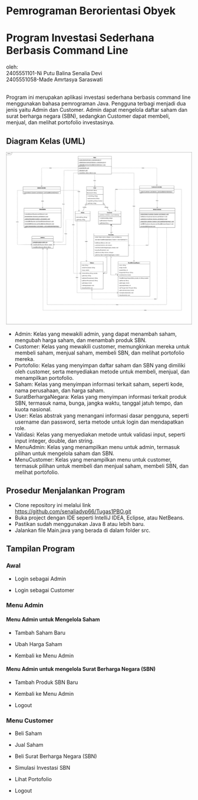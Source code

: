 # Pemrograman Berorientasi Obyek
# Program Investasi Sederhana Berbasis Command Line

oleh:  
2405551101-Ni Putu Balina Senalia Devi  
2405551058-Made Amrtasya Saraswati<br><br>

Program ini merupakan aplikasi investasi sederhana berbasis command line menggunakan bahasa pemrograman Java.
Pengguna terbagi menjadi dua jenis yaitu Admin dan Customer. Admin dapat mengelola daftar saham dan surat berharga negara (SBN), sedangkan Customer dapat membeli, menjual, dan melihat portofolio investasinya.

## Diagram Kelas (UML)

![UML Diagram](./uml.png)
- Admin: Kelas yang mewakili admin, yang dapat menambah saham, mengubah harga saham, dan menambah produk SBN.  
- Customer: Kelas yang mewakili customer, memungkinkan mereka untuk membeli saham, menjual saham, membeli SBN, dan melihat portofolio mereka.
- Portofolio: Kelas yang menyimpan daftar saham dan SBN yang dimiliki oleh customer, serta menyediakan metode untuk membeli, menjual, dan menampilkan portofolio.
- Saham: Kelas yang menyimpan informasi terkait saham, seperti kode, nama perusahaan, dan harga saham.
- SuratBerhargaNegara: Kelas yang menyimpan informasi terkait produk SBN, termasuk nama, bunga, jangka waktu, tanggal jatuh tempo, dan kuota nasional.
- User: Kelas abstrak yang menangani informasi dasar pengguna, seperti username dan password, serta metode untuk login dan mendapatkan role.
- Validasi: Kelas yang menyediakan metode untuk validasi input, seperti input integer, double, dan string.
- MenuAdmin: Kelas yang menampilkan menu untuk admin, termasuk pilihan untuk mengelola saham dan SBN.
- MenuCustomer: Kelas yang menampilkan menu untuk customer, termasuk pilihan untuk membeli dan menjual saham, membeli SBN, dan melihat portofolio.

## Prosedur Menjalankan Program

- Clone repository ini melalui link https://github.com/senaliadvp66/Tugas1PBO.git
- Buka project dengan IDE seperti IntelliJ IDEA, Eclipse, atau NetBeans.
- Pastikan sudah menggunakan Java 8 atau lebih baru.
- Jalankan file Main.java yang berada di dalam folder src.

## Tampilan Program
### Awal
- Login sebagai Admin

- Login sebagai Customer

### Menu Admin

#### Menu Admin untuk Mengelola Saham

- Tambah Saham Baru

- Ubah Harga Saham

- Kembali ke Menu Admin

####  Menu Admin untuk mengelola Surat Berharga Negara (SBN)
- Tambah Produk SBN Baru

- Kembali ke Menu Admin

- Logout

### Menu Customer

- Beli Saham

- Jual Saham

- Beli Surat Berharga Negara (SBN)

- Simulasi Investasi SBN

- Lihat Portofolio

- Logout

